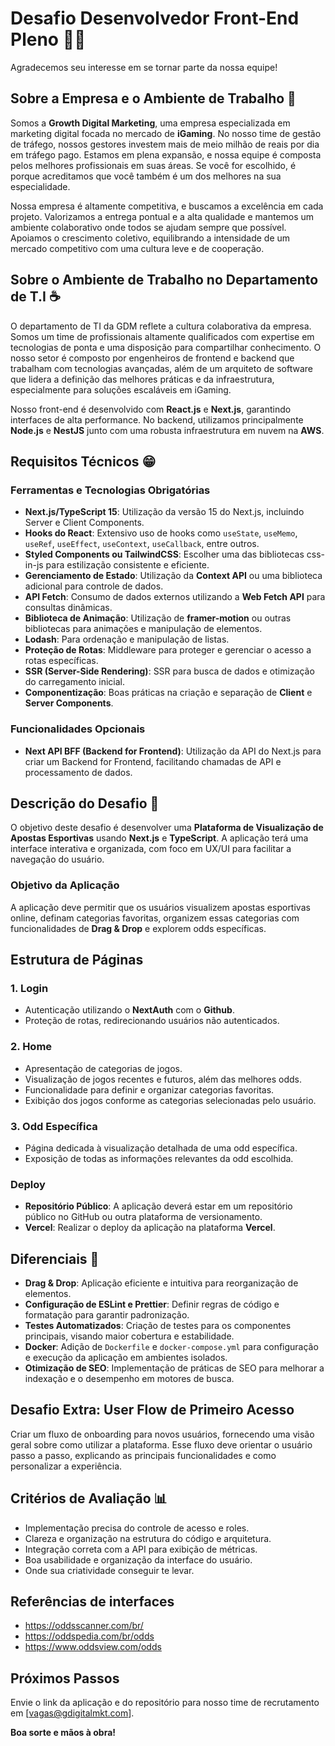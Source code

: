 # Desafio Desenvolvedor Front-End Pleno 👩‍💻

Agradecemos seu interesse em se tornar parte da nossa equipe!

## Sobre a Empresa e o Ambiente de Trabalho 🚀

Somos a **Growth Digital Marketing**, uma empresa especializada em marketing digital focada no mercado de **iGaming**. No nosso time de gestão de tráfego, nossos gestores investem mais de meio milhão de reais por dia em tráfego pago. Estamos em plena expansão, e nossa equipe é composta pelos melhores profissionais em suas áreas. Se você for escolhido, é porque acreditamos que você também é um dos melhores na sua especialidade.

Nossa empresa é altamente competitiva, e buscamos a excelência em cada projeto. Valorizamos a entrega pontual e a alta qualidade e mantemos um ambiente colaborativo onde todos se ajudam sempre que possível. Apoiamos o crescimento coletivo, equilibrando a intensidade de um mercado competitivo com uma cultura leve e de cooperação.

## Sobre o Ambiente de Trabalho no Departamento de T.I ☕

O departamento de TI da GDM reflete a cultura colaborativa da empresa. Somos um time de profissionais altamente qualificados com expertise em tecnologias de ponta e uma disposição para compartilhar conhecimento. O nosso setor é composto por engenheiros de frontend e backend que trabalham com tecnologias avançadas, além de um arquiteto de software que lidera a definição das melhores práticas e da infraestrutura, especialmente para soluções escaláveis em iGaming.

Nosso front-end é desenvolvido com **React.js** e **Next.js**, garantindo interfaces de alta performance. No backend, utilizamos principalmente **Node.js** e **NestJS** junto com uma robusta infraestrutura em nuvem na **AWS**.

## Requisitos Técnicos 😁

### Ferramentas e Tecnologias Obrigatórias

- **Next.js/TypeScript 15**: Utilização da versão 15 do Next.js, incluindo Server e Client Components.
- **Hooks do React**: Extensivo uso de hooks como `useState`, `useMemo`, `useRef`, `useEffect`, `useContext`, `useCallback`, entre outros.
- **Styled Components ou TailwindCSS**: Escolher uma das bibliotecas css-in-js para estilização consistente e eficiente.
- **Gerenciamento de Estado**: Utilização da **Context API** ou uma biblioteca adicional para controle de dados.
- **API Fetch**: Consumo de dados externos utilizando a **Web Fetch API** para consultas dinâmicas.
- **Biblioteca de Animação**: Utilização de **framer-motion** ou outras bibliotecas para animações e manipulação de elementos.
- **Lodash**: Para ordenação e manipulação de listas.
- **Proteção de Rotas**: Middleware para proteger e gerenciar o acesso a rotas específicas.
- **SSR (Server-Side Rendering)**: SSR para busca de dados e otimização do carregamento inicial.
- **Componentização**: Boas práticas na criação e separação de **Client** e **Server Components**.

### Funcionalidades Opcionais

- **Next API BFF (Backend for Frontend)**: Utilização da API do Next.js para criar um Backend for Frontend, facilitando chamadas de API e processamento de dados.

## Descrição do Desafio 📰

O objetivo deste desafio é desenvolver uma **Plataforma de Visualização de Apostas Esportivas** usando **Next.js** e **TypeScript**. A aplicação terá uma interface interativa e organizada, com foco em UX/UI para facilitar a navegação do usuário.

### Objetivo da Aplicação

A aplicação deve permitir que os usuários visualizem apostas esportivas online, definam categorias favoritas, organizem essas categorias com funcionalidades de **Drag & Drop** e explorem odds específicas.

## Estrutura de Páginas

### 1. Login

- Autenticação utilizando o **NextAuth** com o **Github**.
- Proteção de rotas, redirecionando usuários não autenticados.

### 2. Home

- Apresentação de categorias de jogos.
- Visualização de jogos recentes e futuros, além das melhores odds.
- Funcionalidade para definir e organizar categorias favoritas.
- Exibição dos jogos conforme as categorias selecionadas pelo usuário.

### 3. Odd Específica

- Página dedicada à visualização detalhada de uma odd específica.
- Exposição de todas as informações relevantes da odd escolhida.

### Deploy

- **Repositório Público**: A aplicação deverá estar em um repositório público no GitHub ou outra plataforma de versionamento.
- **Vercel**: Realizar o deploy da aplicação na plataforma **Vercel**.

## Diferenciais 💖

- **Drag & Drop**: Aplicação eficiente e intuitiva para reorganização de elementos.
- **Configuração de ESLint e Prettier**: Definir regras de código e formatação para garantir padronização.
- **Testes Automatizados**: Criação de testes para os componentes principais, visando maior cobertura e estabilidade.
- **Docker**: Adição de `Dockerfile` e `docker-compose.yml` para configuração e execução da aplicação em ambientes isolados.
- **Otimização de SEO**: Implementação de práticas de SEO para melhorar a indexação e o desempenho em motores de busca.

## Desafio Extra: User Flow de Primeiro Acesso

Criar um fluxo de onboarding para novos usuários, fornecendo uma visão geral sobre como utilizar a plataforma. Esse fluxo deve orientar o usuário passo a passo, explicando as principais funcionalidades e como personalizar a experiência.

## Critérios de Avaliação 📊

- Implementação precisa do controle de acesso e roles.
- Clareza e organização na estrutura do código e arquitetura.
- Integração correta com a API para exibição de métricas.
- Boa usabilidade e organização da interface do usuário.
- Onde sua criatividade conseguir te levar.

## Referências de interfaces

- https://oddsscanner.com/br/
- https://oddspedia.com/br/odds
- https://www.oddsview.com/odds

## Próximos Passos

Envie o link da aplicação e do repositório para nosso time de recrutamento em [vagas@gdigitalmkt.com].

**Boa sorte e mãos à obra!**
